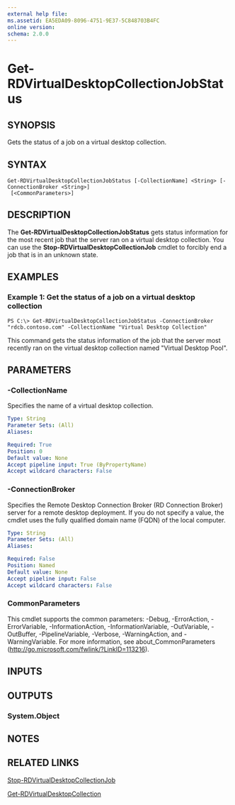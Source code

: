 ```yaml
---
external help file: 
ms.assetid: EA5EDA09-8096-4751-9E37-5C848703B4FC
online version: 
schema: 2.0.0
---
```


# Get-RDVirtualDesktopCollectionJobStatus

## SYNOPSIS
Gets the status of a job on a virtual desktop collection.

## SYNTAX

```
Get-RDVirtualDesktopCollectionJobStatus [-CollectionName] <String> [-ConnectionBroker <String>]
 [<CommonParameters>]
```

## DESCRIPTION
The **Get-RDVirtualDesktopCollectionJobStatus** gets status information for the most recent job that the server ran on a virtual desktop collection.
You can use the **Stop-RDVirtualDesktopCollectionJob** cmdlet to forcibly end a job that is in an unknown state.

## EXAMPLES

### Example 1: Get the status of a job on a virtual desktop collection
```
PS C:\> Get-RDVirtualDesktopCollectionJobStatus -ConnectionBroker "rdcb.contoso.com" -CollectionName "Virtual Desktop Collection"
```

This command gets the status information of the job that the server most recently ran on the virtual desktop collection named "Virtual Desktop Pool".

## PARAMETERS

### -CollectionName
Specifies the name of a virtual desktop collection.

```yaml
Type: String
Parameter Sets: (All)
Aliases: 

Required: True
Position: 0
Default value: None
Accept pipeline input: True (ByPropertyName)
Accept wildcard characters: False
```

### -ConnectionBroker
Specifies the Remote Desktop Connection Broker (RD Connection Broker) server for a remote desktop deployment.
If you do not specify a value, the cmdlet uses the fully qualified domain name (FQDN) of the local computer.

```yaml
Type: String
Parameter Sets: (All)
Aliases: 

Required: False
Position: Named
Default value: None
Accept pipeline input: False
Accept wildcard characters: False
```

### CommonParameters
This cmdlet supports the common parameters: -Debug, -ErrorAction, -ErrorVariable, -InformationAction, -InformationVariable, -OutVariable, -OutBuffer, -PipelineVariable, -Verbose, -WarningAction, and -WarningVariable. For more information, see about_CommonParameters (http://go.microsoft.com/fwlink/?LinkID=113216).

## INPUTS

## OUTPUTS

### System.Object

## NOTES

## RELATED LINKS

[Stop-RDVirtualDesktopCollectionJob](./Stop-RDVirtualDesktopCollectionJob.md)

[Get-RDVirtualDesktopCollection](./Get-RDVirtualDesktopCollection.md)

